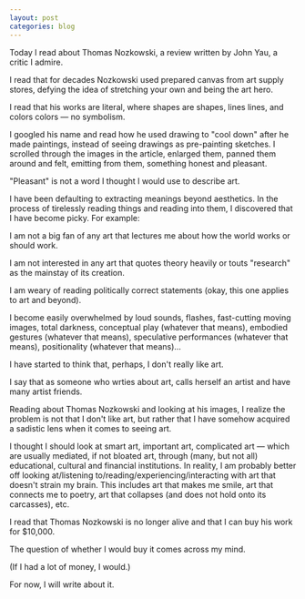 ```yaml
---
layout: post
categories: blog
---
```


Today I read about Thomas Nozkowski, a review written by John Yau, a critic I admire.

I read that for decades Nozkowski used prepared canvas from art supply stores, defying the idea of stretching your own and being the art hero.

I read that his works are literal, where shapes are shapes, lines lines, and colors colors — no symbolism.

I googled his name and read how he used drawing to "cool down" after he made paintings, instead of seeing drawings as pre-painting sketches. I scrolled through the images in the article, enlarged them, panned them around and felt, emitting from them, something honest and pleasant.

"Pleasant" is not a word I thought I would use to describe art. 

I have been defaulting to extracting meanings beyond aesthetics. In the process of tirelessly reading things and reading into them, I discovered that I have become picky. For example:

I am not a big fan of any art that lectures me about how the world works or should work.

I am not interested in any art that quotes theory heavily or touts "research" as the mainstay of its creation.

I am weary of reading politically correct statements (okay, this one applies to art and beyond).

I become easily overwhelmed by loud sounds, flashes, fast-cutting moving images, total darkness, conceptual play (whatever that means), embodied gestures (whatever that means), speculative performances (whatever that means), positionality (whatever that means)...

I have started to think that, perhaps, I don't really like art.

I say that as someone who wrties about art, calls herself an artist and have many artist friends.

Reading about Thomas Nozkowski and looking at his images, I realize the problem is not that I don't like art, but rather that I have somehow acquired a sadistic lens when it comes to seeing art.

I thought I should look at smart art, important art, complicated art — which are usually mediated, if not bloated art, through (many, but not all) educational, cultural and financial institutions. In reality, I am probably better off looking at/listening to/reading/experiencing/interacting with art that doesn't strain my brain. This includes art that makes me smile, art that connects me to poetry, art that collapses (and does not hold onto its carcasses), etc.

I read that Thomas Nozkowski is no longer alive and that I can buy his work for $10,000.

The question of whether I would buy it comes across my mind.

(If I had a lot of money, I would.)

For now, I will write about it.

